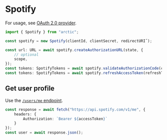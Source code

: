 # Spotify

For usage, see [OAuth 2.0 provider](../oauth2.md).

```ts
import { Spotify } from "arctic";

const spotify = new Spotify(clientId, clientSecret, redirectURI˝);
```

```ts
const url: URL = await spotify.createAuthorizationURL(state, {
	// optional
	scope,
});
const tokens: SpotifyTokens = await spotify.validateAuthorizationCode(code);
const tokens: SpotifyTokens = await spotify.refreshAccessToken(refreshToken);
```

## Get user profile

Use the [`/users/me` endpoint](https://developer.spotify.com/documentation/web-api/reference/get-current-users-profile).

```ts
const response = await fetch("https://api.spotify.com/v1/me", {
	headers: {
		Authorization: `Bearer ${accessToken}`
	}
});
const user = await response.json();
```
